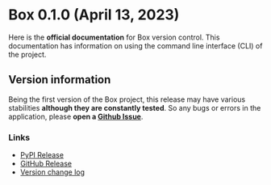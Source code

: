 # Box 0.1.0 (April 13, 2023)

Here is the **official documentation** for Box version control. This documentation has information on using the command line interface (CLI) of the project.

## Version information

Being the first version of the Box project, this release may have various stabilities **although they are constantly tested**. So any bugs or errors in the application, please **open a [Github Issue](https://github.com/firlast/box/issues)**.

### Links

- [PyPI Release](https://pypi.org/project/box/0.1.0)
- [GitHub Release](https://github.com/firlast/box/releases/tag/v0.1.0)
- [Version change log](https://github.com/firlast/box/blob/master/CHANGELOG.md#010)